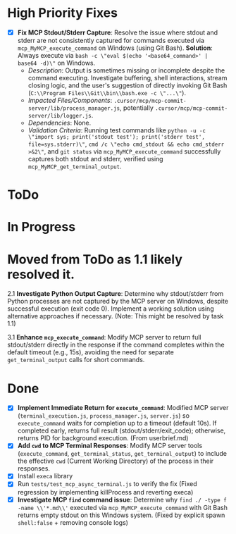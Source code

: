 # High Priority Fixes
- [x] **Fix MCP Stdout/Stderr Capture**: Resolve the issue where stdout and stderr are not consistently captured for commands executed via `mcp_MyMCP_execute_command` on Windows (using Git Bash). **Solution**: Always execute via `bash -c \"eval $(echo '<base64_command>' | base64 -d)\"` on Windows.
    - *Description*: Output is sometimes missing or incomplete despite the command executing. Investigate buffering, shell interactions, stream closing logic, and the user's suggestion of directly invoking Git Bash (`C:\\Program Files\\Git\\bin\\bash.exe -c \"...\"`).
    - *Impacted Files/Components*: `.cursor/mcp/mcp-commit-server/lib/process_manager.js`, potentially `.cursor/mcp/mcp-commit-server/lib/logger.js`.
    - *Dependencies*: None.
    - *Validation Criteria*: Running test commands like `python -u -c \"import sys; print('stdout test'); print('stderr test', file=sys.stderr)\"`, `cmd /c \"echo cmd_stdout && echo cmd_stderr >&2\"`, and `git status` via `mcp_MyMCP_execute_command` successfully captures both stdout and stderr, verified using `mcp_MyMCP_get_terminal_output`.

# ToDo


# In Progress
# Moved from ToDo as 1.1 likely resolved it.
2.1 **Investigate Python Output Capture**: Determine why stdout/stderr from Python processes are not captured by the MCP server on Windows, despite successful execution (exit code 0). Implement a working solution using alternative approaches if necessary. (Note: This might be resolved by task 1.1)

3.1 **Enhance `mcp_execute_command`**: Modify MCP server to return full stdout/stderr directly in the response if the command completes within the default timeout (e.g., 15s), avoiding the need for separate `get_terminal_output` calls for short commands.

# Done
- [x] **Implement Immediate Return for `execute_command`**: Modified MCP server (`terminal_execution.js`, `process_manager.js`, `server.js`) so `execute_command` waits for completion up to a timeout (default 10s). If completed early, returns full result (stdout/stderr/exit_code); otherwise, returns PID for background execution. (From userbrief.md)
- [x] **Add `cwd` to MCP Terminal Responses**: Modify MCP server tools (`execute_command`, `get_terminal_status`, `get_terminal_output`) to include the effective `cwd` (Current Working Directory) of the process in their responses.
- [x] Install `execa` library
- [x] Run `tests/test_mcp_async_terminal.js` to verify the fix (Fixed regression by implementing killProcess and reverting execa)
- [x] **Investigate MCP `find` command issue**: Determine why `find ./ -type f -name \\'*.md\\'` executed via `mcp_MyMCP_execute_command` with Git Bash returns empty stdout on this Windows system. (Fixed by explicit spawn `shell:false` + removing console logs)